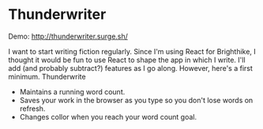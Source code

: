 # Thunderwriter

Demo: http://thunderwriter.surge.sh/

I want to start writing fiction regularly.  Since I'm using React for
Brighthike, I thought it would be fun to use React to shape the app in which I
write.  I'll add (and probably subtract?) features as I go along.  However,
here's a first minimum.  Thunderwrite

* Maintains a running word count.
* Saves your work in the browser as you type so you don't lose words on refresh.
* Changes collor when you reach your word count goal.

